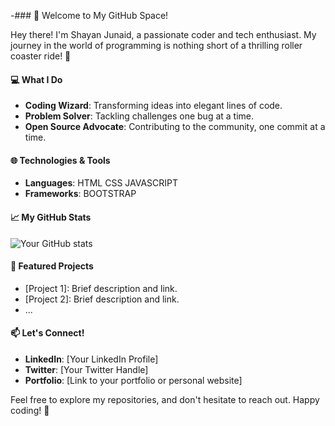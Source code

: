 -### 🚀 Welcome to My GitHub Space!

Hey there! I'm Shayan Junaid, a passionate coder and tech enthusiast. My journey in the world of programming is nothing short of a thrilling roller coaster ride! 🎢

#### 💻 What I Do

- **Coding Wizard**: Transforming ideas into elegant lines of code.
- **Problem Solver**: Tackling challenges one bug at a time.
- **Open Source Advocate**: Contributing to the community, one commit at a time.

#### 🌐 Technologies & Tools

- **Languages**: HTML CSS JAVASCRIPT 
- **Frameworks**: BOOTSTRAP

#### 📈 My GitHub Stats

![Your GitHub stats](link-to-your-github-stats-image)

#### 🌟 Featured Projects

- [Project 1]: Brief description and link.
- [Project 2]: Brief description and link.
- ...

#### 📫 Let's Connect!

- **LinkedIn**: [Your LinkedIn Profile]
- **Twitter**: [Your Twitter Handle]
- **Portfolio**: [Link to your portfolio or personal website]

Feel free to explore my repositories, and don't hesitate to reach out. Happy coding! 🚀
